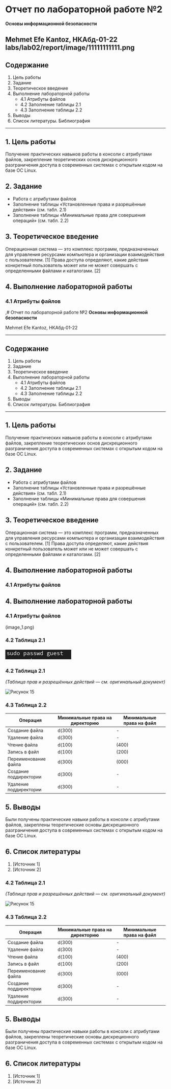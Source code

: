 # Отчет по лабораторной работе №2
**Основы информационной безопасности**

Mehmet Efe Kantoz, НКАбд-01-22
labs/lab02/report/image/11111111111.png
---

## Содержание
1. Цель работы  
2. Задание  
3. Теоретическое введение  
4. Выполнение лабораторной работы  
    - 4.1 Атрибуты файлов  
    - 4.2 Заполнение таблицы 2.1  
    - 4.3 Заполнение таблицы 2.2  
5. Выводы  
6. Список литературы. Библиография

---

## 1. Цель работы
Получение практических навыков работы в консоли с атрибутами файлов, закрепление теоретических основ дискреционного разграничения доступа в современных системах с открытым кодом на базе ОС Linux.

## 2. Задание
- Работа с атрибутами файлов
- Заполнение таблицы «Установленные права и разрешённые действия» (см. табл. 2.1)
- Заполнение таблицы «Минимальные права для совершения операций» (см. табл. 2.2)

## 3. Теоретическое введение
Операционная система — это комплекс программ, предназначенных для управления ресурсами компьютера и организации взаимодействия с пользователем. [1]
Права доступа определяют, какие действия конкретный пользователь может или не может совершать с определенными файлами и каталогами. [2]

## 4. Выполнение лабораторной работы

### 4.1 Атрибуты файлов
,# Отчет по лабораторной работе №2
**Основы информационной безопасности**

Mehmet Efe Kantoz, НКАбд-01-22

---

## Содержание
1. Цель работы  
2. Задание  
3. Теоретическое введение  
4. Выполнение лабораторной работы  
    - 4.1 Атрибуты файлов  
    - 4.2 Заполнение таблицы 2.1  
    - 4.3 Заполнение таблицы 2.2  
5. Выводы  
6. Список литературы. Библиография

---

## 1. Цель работы
Получение практических навыков работы в консоли с атрибутами файлов, закрепление теоретических основ дискреционного разграничения доступа в современных системах с открытым кодом на базе ОС Linux.

## 2. Задание
- Работа с атрибутами файлов
- Заполнение таблицы «Установленные права и разрешённые действия» (см. табл. 2.1)
- Заполнение таблицы «Минимальные права для совершения операций» (см. табл. 2.2)

## 3. Теоретическое введение
Операционная система — это комплекс программ, предназначенных для управления ресурсами компьютера и организации взаимодействия с пользователем. [1]
Права доступа определяют, какие действия конкретный пользователь может или не может совершать с определенными файлами и каталогами. [2]

## 4. Выполнение лабораторной работы

### 4.1 Атрибуты файлов
## 4. Выполнение лабораторной работы

### 4.1 Атрибуты файлов
(image_1.png)
### 4.2 Таблица 2.1
![Рисунок 15]( labs/lab02/report/image/image_1.png)

### 4.2 Таблица 2.1
*(Таблица прав и разрешённых действий — см. оригинальный документ)*

![Рисунок 15](image_10.png)

### 4.3 Таблица 2.2
| Операция              | Минимальные права на директорию | Минимальные права на файл |
|-----------------------|-------------------------------|--------------------------|
| Создание файла        | d(300)                        | -                        |
| Удаление файла        | d(300)                        | -                        |
| Чтение файла          | d(100)                        | (400)                    |
| Запись в файл         | d(100)                        | (200)                    |
| Переименование файла  | d(300)                        | (000)                    |
| Создание поддиректории| d(300)                        | -                        |
| Удаление поддиректории| d(300)                        | -                        |

## 5. Выводы
Были получены практические навыки работы в консоли с атрибутами файлов, закреплены теоретические основы дискреционного разграничения доступа в современных системах с открытым кодом на базе ОС Linux.

## 6. Список литературы
1. [Источник 1]
2. [Источник 2]


### 4.2 Таблица 2.1
*(Таблица прав и разрешённых действий — см. оригинальный документ)*

![Рисунок 15](Л02_efe_kanztoz_images/image_15.png)

### 4.3 Таблица 2.2
| Операция              | Минимальные права на директорию | Минимальные права на файл |
|-----------------------|-------------------------------|--------------------------|
| Создание файла        | d(300)                        | -                        |
| Удаление файла        | d(300)                        | -                        |
| Чтение файла          | d(100)                        | (400)                    |
| Запись в файл         | d(100)                        | (200)                    |
| Переименование файла  | d(300)                        | (000)                    |
| Создание поддиректории| d(300)                        | -                        |
| Удаление поддиректории| d(300)                        | -                        |

## 5. Выводы
Были получены практические навыки работы в консоли с атрибутами файлов, закреплены теоретические основы дискреционного разграничения доступа в современных системах с открытым кодом на базе ОС Linux.

## 6. Список литературы
1. [Источник 1]
2. [Источник 2]
